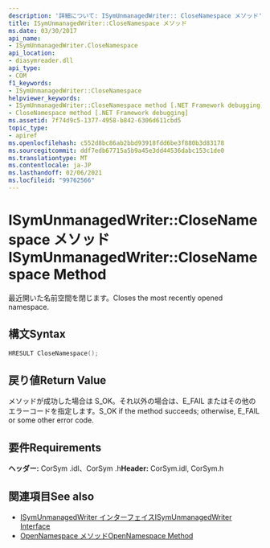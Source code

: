 ```yaml
---
description: '詳細について: ISymUnmanagedWriter:: CloseNamespace メソッド'
title: ISymUnmanagedWriter::CloseNamespace メソッド
ms.date: 03/30/2017
api_name:
- ISymUnmanagedWriter.CloseNamespace
api_location:
- diasymreader.dll
api_type:
- COM
f1_keywords:
- ISymUnmanagedWriter::CloseNamespace
helpviewer_keywords:
- ISymUnmanagedWriter::CloseNamespace method [.NET Framework debugging]
- CloseNamespace method [.NET Framework debugging]
ms.assetid: 7f74d9c5-1377-4958-b842-6306d611cbd5
topic_type:
- apiref
ms.openlocfilehash: c552d8bc86ab2bbd93918fdd6be3f880b3d83178
ms.sourcegitcommit: ddf7edb67715a5b9a45e3dd44536dabc153c1de0
ms.translationtype: MT
ms.contentlocale: ja-JP
ms.lasthandoff: 02/06/2021
ms.locfileid: "99762566"
---
```

# <a name="isymunmanagedwriterclosenamespace-method"></a><span data-ttu-id="924fb-103">ISymUnmanagedWriter::CloseNamespace メソッド</span><span class="sxs-lookup"><span data-stu-id="924fb-103">ISymUnmanagedWriter::CloseNamespace Method</span></span>

<span data-ttu-id="924fb-104">最近開いた名前空間を閉じます。</span><span class="sxs-lookup"><span data-stu-id="924fb-104">Closes the most recently opened namespace.</span></span>  
  
## <a name="syntax"></a><span data-ttu-id="924fb-105">構文</span><span class="sxs-lookup"><span data-stu-id="924fb-105">Syntax</span></span>  
  
```cpp  
HRESULT CloseNamespace();  
```  
  
## <a name="return-value"></a><span data-ttu-id="924fb-106">戻り値</span><span class="sxs-lookup"><span data-stu-id="924fb-106">Return Value</span></span>  

 <span data-ttu-id="924fb-107">メソッドが成功した場合は S_OK。それ以外の場合は、E_FAIL またはその他のエラーコードを指定します。</span><span class="sxs-lookup"><span data-stu-id="924fb-107">S_OK if the method succeeds; otherwise, E_FAIL or some other error code.</span></span>  
  
## <a name="requirements"></a><span data-ttu-id="924fb-108">要件</span><span class="sxs-lookup"><span data-stu-id="924fb-108">Requirements</span></span>  

 <span data-ttu-id="924fb-109">**ヘッダー:** CorSym .idl、CorSym .h</span><span class="sxs-lookup"><span data-stu-id="924fb-109">**Header:** CorSym.idl, CorSym.h</span></span>  
  
## <a name="see-also"></a><span data-ttu-id="924fb-110">関連項目</span><span class="sxs-lookup"><span data-stu-id="924fb-110">See also</span></span>

- [<span data-ttu-id="924fb-111">ISymUnmanagedWriter インターフェイス</span><span class="sxs-lookup"><span data-stu-id="924fb-111">ISymUnmanagedWriter Interface</span></span>](isymunmanagedwriter-interface.md)
- [<span data-ttu-id="924fb-112">OpenNamespace メソッド</span><span class="sxs-lookup"><span data-stu-id="924fb-112">OpenNamespace Method</span></span>](isymunmanagedwriter-opennamespace-method.md)

